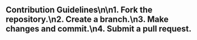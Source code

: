 ## Contribution Guidelines\n\n1. Fork the repository.\n2. Create a branch.\n3. Make changes and commit.\n4. Submit a pull request.
